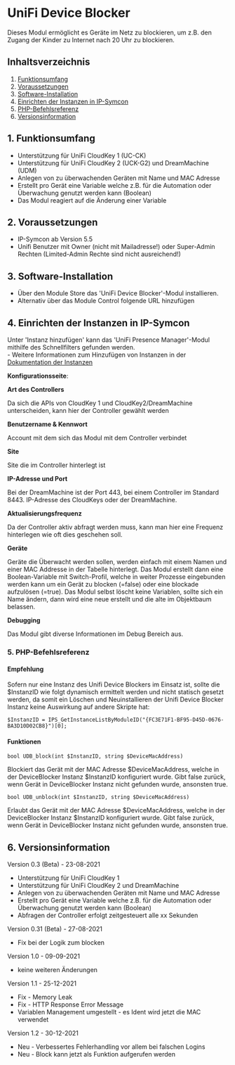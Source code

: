 # UniFi Device Blocker
Dieses Modul ermöglicht es Geräte im Netz zu blockieren, um z.B. den Zugang der Kinder zu Internet nach 20 Uhr zu blockieren.

## Inhaltsverzeichnis

1. [Funktionsumfang](#1-funktionsumfang)
2. [Voraussetzungen](#2-voraussetzungen)
3. [Software-Installation](#3-software-installation)
4. [Einrichten der Instanzen in IP-Symcon](#4-einrichten-der-instanzen-in-ip-symcon)
5. [PHP-Befehlsreferenz](#5-php-befehlsreferenz)
6. [Versionsinformation](#6-versionsinformation)


## 1. Funktionsumfang

* Unterstützung für UniFi CloudKey 1 (UC-CK)
* Unterstützung für UniFi CloudKey 2 (UCK-G2) und DreamMachine (UDM)
* Anlegen von zu überwachenden Geräten mit Name und MAC Adresse 
* Erstellt pro Gerät eine Variable welche z.B. für die Automation oder Überwachung genutzt werden kann (Boolean)
* Das Modul reagiert auf die Änderung einer Variable

## 2. Voraussetzungen

- IP-Symcon ab Version 5.5
- Unifi Benutzer mit Owner (nicht mit Mailadresse!) oder Super-Admin Rechten (Limited-Admin Rechte sind nicht ausreichend!)

## 3. Software-Installation

* Über den Module Store das 'UniFi Device Blocker'-Modul installieren.
* Alternativ über das Module Control folgende URL hinzufügen

## 4. Einrichten der Instanzen in IP-Symcon

 Unter 'Instanz hinzufügen' kann das 'UniFi Presence Manager'-Modul mithilfe des Schnellfilters gefunden werden.  
	- Weitere Informationen zum Hinzufügen von Instanzen in der [Dokumentation der Instanzen](https://www.symcon.de/service/dokumentation/konzepte/instanzen/#Instanz_hinzufügen)

__Konfigurationsseite__:

**Art des Controllers**

Da sich die APIs von CloudKey 1 und CloudKey2/DreamMachine unterscheiden, kann hier der Controller gewählt werden

**Benutzername & Kennwort**

Account mit dem sich das Modul mit dem Controller verbindet

**Site**

Site die im Controller hinterlegt ist 

**IP-Adresse und Port**

Bei der DreamMachine ist der Port 443, bei einem Controller im Standard 8443. IP-Adresse des CloudKeys oder der DreamMachine.

**Aktualisierungsfrequenz**

Da der Controller aktiv abfragt werden muss, kann man hier eine Frequenz hinterlegen wie oft dies geschehen soll. 

**Geräte**

Geräte die Überwacht werden sollen, werden einfach mit einem Namen und einer MAC Addresse in der Tabelle hinterlegt. 
Das Modul erstellt dann eine Boolean-Variable mit Switch-Profil, welche in weiter Prozesse eingebunden werden kann um ein Gerät zu blocken (=false) oder eine blockade aufzulösen (=true).
Das Modul selbst löscht keine Variablen, sollte sich ein Name ändern, dann wird eine neue erstellt und die alte im Objektbaum belassen.

**Debugging**

Das Modul gibt diverse Informationen im Debug Bereich aus. 

### 5. PHP-Befehlsreferenz

#### Empfehlung
Sofern nur eine Instanz des Unifi Device Blockers im Einsatz ist, sollte die $InstanzID wie folgt dynamisch ermittelt werden und nicht statisch gesetzt werden, da somit ein Löschen und Neuinstallieren der Unifi Device Blocker Instanz keine Auswirkung auf andere Skripte hat:

`$InstanzID = IPS_GetInstanceListByModuleID("{FC3E71F1-BF95-D45D-0676-BA3D10D02CB8}")[0];`


#### Funktionen

`bool UDB_block(int $InstanzID, string $DeviceMacAddress)`

Blockiert das Gerät mit der MAC Adresse $DeviceMacAddress, welche in der DeviceBlocker Instanz $InstanzID konfiguriert wurde.
Gibt false zurück, wenn Gerät in DeviceBlocker Instanz nicht gefunden wurde, ansonsten true.

`bool UDB_unblock(int $InstanzID, string $DeviceMacAddress)`

Erlaubt das Gerät mit der MAC Adresse $DeviceMacAddress, welche in der DeviceBlocker Instanz $InstanzID konfiguriert wurde.
Gibt false zurück, wenn Gerät in DeviceBlocker Instanz nicht gefunden wurde, ansonsten true.


## 6. Versionsinformation

Version 0.3 (Beta) - 23-08-2021
* Unterstützung für UniFi CloudKey 1
* Unterstützung für UniFi CloudKey 2 und DreamMachine
* Anlegen von zu überwachenden Geräten mit Name und MAC Adresse 
* Erstellt pro Gerät eine Variable welche z.B. für die Automation oder Überwachung genutzt werden kann (Boolean)
* Abfragen der Controller erfolgt zeitgesteuert alle xx Sekunden

Version 0.31 (Beta) - 27-08-2021
* Fix bei der Logik zum blocken

Version 1.0 - 09-09-2021
* keine weiteren Änderungen

Version 1.1 - 25-12-2021
* Fix - Memory Leak
* Fix - HTTP Response Error Message
* Variablen Management umgestellt - es Ident wird jetzt die MAC verwendet

Version 1.2 - 30-12-2021
* Neu - Verbessertes Fehlerhandling vor allem bei falschen Logins
* Neu - Block kann jetzt als Funktion aufgerufen werden
